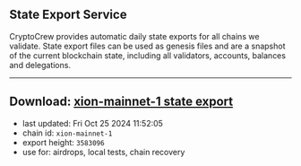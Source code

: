 ## State Export Service
CryptoCrew provides automatic daily state exports for all chains we validate. State export files can be used as genesis files and are a snapshot of the current blockchain state, including all validators, accounts, balances and delegations.

---
**Download: [xion-mainnet-1 state export](https://dl-eu2.ccvalidators.com/SERVICE/xion/xion-mainnet-1_export_3583096.json)**
---

- last updated: Fri Oct 25 2024 11:52:05
- chain id: `xion-mainnet-1`
- export height: `3583096`
- use for: airdrops, local tests, chain recovery
